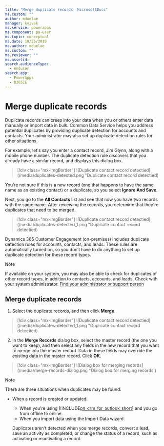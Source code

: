 ```yaml
---
title: "Merge duplicate records| MicrosoftDocs"
ms.custom: ""
author: mduelae
manager: kvivek
ms.service: powerapps
ms.component: pa-user
ms.topic: conceptual
ms.date: 10/25/2019
ms.author: mduelae
ms.custom: ""
ms.reviewer: ""
ms.assetid: 
search.audienceType: 
  - enduser
search.app: 
  - PowerApps
  - D365CE
---
```

# Merge duplicate records 

Duplicate records can creep into your data when you or others enter data manually or import data in bulk. Common Data Service helps you address potential duplicates by providing duplicate detection for accounts and contacts. Your administrator may also set up duplicate detection rules for other situations.  
  
For example, let's say you enter a contact record, Jim Glynn,  along with a mobile phone number.  The duplicate detection rule discovers that you already have a similar record, and displays this dialog box.  
  
 > [!div class="mx-imgBorder"] 
 > ![Duplicate contact record detectied](/media/duplicates-detected.png "Duplicate contact record detectied)  
  
 You're not sure if this is a new record (one that happens to have the  same name as an existing contact) or a duplicate, so you select **Ignore And Save**.  
  
 Next, you go to the **All Contacts** list and see that now you have two records with the same name. After reviewing the records,  you  determine that they're duplicates that need to be merged.  
 
 > [!div class="mx-imgBorder"] 
 > ![Duplicate contact record detectied](/media/duplicates-detected_1.png "Duplicate contact record detectied)  
 
Dynamics 365 Customer Engagement (on-premises) includes duplicate detection rules for accounts, contacts, and leads. These rules are automatically turned on, so you don’t have to do anything to set up duplicate detection for these record types.  
  
> [!NOTE]
>  If available on your system, you may also be able to check for duplicates of other record types, in addition to contacts, accounts, and leads. Check with your system administrator. [Find your administrator or support person](find-admin.md)  
  
## Merge duplicate records  
  
1. Select the duplicate records, and then click **Merge**.  
  
  > [!div class="mx-imgBorder"] 
  > ![Duplicate contact record detectied](/media/duplicates-detected_1.png "Duplicate contact record detectied)  
  
2. In the **Merge Records** dialog box, select the master record (the one you want to keep), and then select any fields in the new record that you want to merge into the master record. Data in these fields may override the existing data in the master record. Click **OK**.  
  
     
  > [!div class="mx-imgBorder"] 
  > ![Dialog box for merging records](/media/merge-records-dialog.png "Dialog box for merging records )  
  
> [!NOTE]
>  There are three situations when duplicates may be found:  
> 
> - When a record is created or updated.  
>   - When  you're using [!INCLUDE[pn_crm_for_outlook_short](../includes/pn-crm-for-outlook-short.md)] and you go from offline to online.  
>   - When you import data using the Import Data wizard.  
> 
>   Duplicates aren't detected when you merge records, convert a lead, save an activity as completed, or change the status of a record, such as activating or reactivating a record.  
